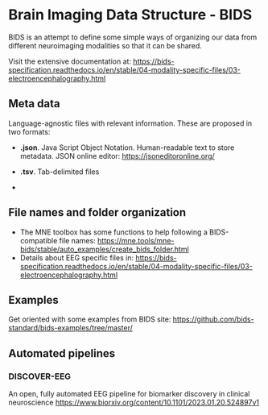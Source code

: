 # Brain Imaging Data Structure - BIDS
BIDS is an attempt to define some simple ways of organizing our data from different neuroimaging modalities so that it can be shared. 

Visit the extensive documentation at: 
https://bids-specification.readthedocs.io/en/stable/04-modality-specific-files/03-electroencephalography.html

## Meta data
Language-agnostic files with relevant information. These are proposed in two formats: 
  - **.json**. Java Script Object Notation. Human-readable text to store metadata. JSON online editor: https://jsoneditoronline.org/
 
  - **.tsv**. Tab-delimited files

- 

## File names and folder organization

- The MNE toolbox has some functions to help following a BIDS-compatible file names: https://mne.tools/mne-bids/stable/auto_examples/create_bids_folder.html
- Details about EEG specific files in:  https://bids-specification.readthedocs.io/en/stable/04-modality-specific-files/03-electroencephalography.html

## Examples
Get oriented with some examples from BIDS site: https://github.com/bids-standard/bids-examples/tree/master/




##  Automated pipelines 
### DISCOVER-EEG

An open, fully automated EEG pipeline for biomarker discovery in clinical neuroscience
https://www.biorxiv.org/content/10.1101/2023.01.20.524897v1
